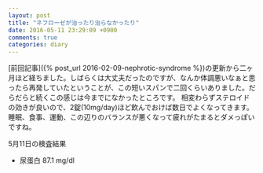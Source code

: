```yaml
---
layout: post
title: "ネフローゼが治ったり治らなかったり"
date: 2016-05-11 23:29:09 +0900
comments: true
categories: diary
---
```


[前回記事]({% post_url 2016-02-09-nephrotic-syndrome %})の更新から二ヶ月ほど経ちました。しばらくは大丈夫だったのですが、なんか体調悪いなぁと思ったら再発していたということが、この短いスパンで二回くらいありました。だらだらと続くこの感じは今までになかったところです。
相変わらずステロイドの効きが良いので、2錠(10mg/day)ほど飲んでおけば数日でよくなってきます。
睡眠、食事、運動、この辺りのバランスが悪くなって疲れがたまるとダメっぽいですね。

5月11日の検査結果

- 尿蛋白 87.1 mg/dl
